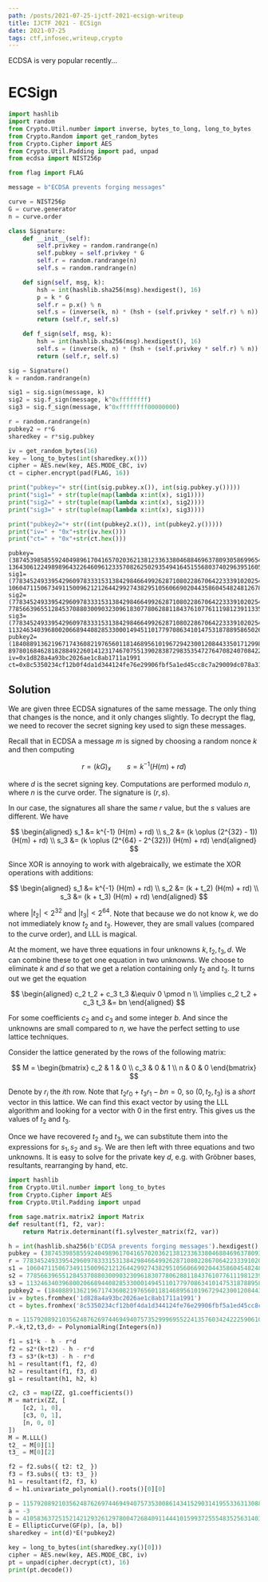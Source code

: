 ```yaml
---
path: /posts/2021-07-25-ijctf-2021-ecsign-writeup
title: IJCTF 2021 - ECSign
date: 2021-07-25
tags: ctf,infosec,writeup,crypto
---
```


ECDSA is very popular recently...

# ECSign

```py
import hashlib
import random
from Crypto.Util.number import inverse, bytes_to_long, long_to_bytes
from Crypto.Random import get_random_bytes
from Crypto.Cipher import AES
from Crypto.Util.Padding import pad, unpad
from ecdsa import NIST256p

from flag import FLAG

message = b"ECDSA prevents forging messages"

curve = NIST256p
G = curve.generator
n = curve.order

class Signature:
    def __init__(self):
        self.privkey = random.randrange(n)
        self.pubkey = self.privkey * G
        self.r = random.randrange(n)
        self.s = random.randrange(n)

    def sign(self, msg, k):
        hsh = int(hashlib.sha256(msg).hexdigest(), 16)
        p = k * G
        self.r = p.x() % n
        self.s = (inverse(k, n) * (hsh + (self.privkey * self.r) % n)) % n
        return (self.r, self.s)

    def f_sign(self, msg, k):
        hsh = int(hashlib.sha256(msg).hexdigest(), 16)
        self.s = (inverse(k, n) * (hsh + (self.privkey * self.r) % n)) % n
        return (self.r, self.s)

sig = Signature()
k = random.randrange(n)

sig1 = sig.sign(message, k)
sig2 = sig.f_sign(message, k^0xffffffff)
sig3 = sig.f_sign(message, k^0xffffffff00000000)

r = random.randrange(n)
pubkey2 = r*G
sharedkey = r*sig.pubkey

iv = get_random_bytes(16)
key = long_to_bytes(int(sharedkey.x()))
cipher = AES.new(key, AES.MODE_CBC, iv)
ct = cipher.encrypt(pad(FLAG, 16))

print("pubkey="+ str((int(sig.pubkey.x()), int(sig.pubkey.y()))))
print("sig1=" + str(tuple(map(lambda x:int(x), sig1))))
print("sig2=" + str(tuple(map(lambda x:int(x), sig2))))
print("sig3=" + str(tuple(map(lambda x:int(x), sig3))))

print("pubkey2="+ str((int(pubkey2.x()), int(pubkey2.y()))))
print("iv=" + "0x"+str(iv.hex()))
print("ct=" + "0x"+str(ct.hex()))
```

```
pubkey=(38745398585592404989617041657020362138123363380468846963780930586996547144750, 13643061224989896432264609612335708262502935494164515568037402963951605264829)
sig1=(77834524933954296097833315313842984664992628710802286706422333910202549804044, 106047115067349115009621212644299274382951056066902044358604548248126784117113)
sig2=(77834524933954296097833315313842984664992628710802286706422333910202549804044, 77856639655128453708803009032309618307780628811843761077611198123911335033581)
sig3=(77834524933954296097833315313842984664992628710802286706422333910202549804044, 113246340396800206689440828533000149451101779708634101475318788958650261939751)
pubkey2=(18408891362196717436082197656011814689561019672942300120844335017129989755383, 89780168462818288492260141231746707551390283872983535472764708240708422195758)
iv=0x1d828a4a93bc2026ae1c8ab1711a1991
ct=0x8c5350234cf12b0f4da1d344124fe76e29906fbf5a1ed45cc8c7a29009dc078a31a6150b8ec5be75e1f7cef7665f634b
```

## Solution

We are given three ECDSA signatures of the same message. The only thing that changes is the nonce, and it only changes slightly. To decrypt the flag, we need to recover the secret signing key used to sign these messages.

Recall that in ECDSA a message $m$ is signed by choosing a random nonce $k$ and then computing

$$
r = (kG)_x \qquad s = k^{-1}(H(m) + rd)
$$

where $d$ is the secret signing key. Computations are performed modulo $n$, where $n$ is the curve order. The signature is $(r, s)$.

In our case, the signatures all share the same $r$ value, but the $s$ values are different. We have

$$
\begin{aligned}
    s_1 &= k^{-1} (H(m) + rd) \\
    s_2 &= (k \oplus (2^{32} - 1)) (H(m) + rd) \\
    s_3 &= (k \oplus (2^{64} - 2^{32})) (H(m) + rd)
\end{aligned}
$$

Since XOR is annoying to work with algebraically, we estimate the XOR operations with additions:

$$
\begin{aligned}
    s_1 &= k^{-1} (H(m) + rd) \\
    s_2 &= (k + t_2) (H(m) + rd) \\
    s_3 &= (k + t_3) (H(m) + rd)
\end{aligned}
$$

where $|t_2| < 2^{32}$ and $|t_3| < 2^{64}$. Note that because we do not know $k$, we do not immediately know $t_2$ and $t_3$. However, they are small values (compared to the curve order), and LLL is magical.

At the moment, we have three equations in four unknowns $k, t_2, t_3, d$. We can combine these to get one equation in two unknowns. We choose to eliminate $k$ and $d$ so that we get a relation containing only $t_2$ and $t_3$. It turns out we get the equation

$$
\begin{aligned}
    c_2 t_2 + c_3 t_3 &\equiv 0 \pmod n \\
    \implies c_2 t_2 + c_3 t_3 &= bn
\end{aligned}
$$

For some coefficients $c_2$ and $c_3$ and some integer $b$. And since the unknowns are small compared to $n$, we have the perfect setting to use lattice techniques.

Consider the lattice generated by the rows of the following matrix:

$$
M =
\begin{bmatrix}
    c_2 & 1 & 0 \\
    c_3 & 0 & 1 \\
    n & 0 & 0
\end{bmatrix}
$$

Denote by $r_i$ the $i$th row. Note that $t_2 r_0 + t_3 r_1 - bn = 0$, so $(0, t_2, t_3)$ is a _short_ vector in this lattice. We can find this exact vector by using the LLL algorithm and looking for a vector with $0$ in the first entry. This gives us the values of $t_2$ and $t_3$.

Once we have recovered $t_2$ and $t_3$, we can substitute them into the expressions for $s_1, s_2$ and $s_3$. We are then left with three equations and two unknowns. It is easy to solve for the private key $d$, e.g. with Gröbner bases, resultants, rearranging by hand, etc.

```py
import hashlib
from Crypto.Util.number import long_to_bytes
from Crypto.Cipher import AES
from Crypto.Util.Padding import unpad

from sage.matrix.matrix2 import Matrix
def resultant(f1, f2, var):
    return Matrix.determinant(f1.sylvester_matrix(f2, var))

h = int(hashlib.sha256(b'ECDSA prevents forging messages').hexdigest(), 16)
pubkey = (38745398585592404989617041657020362138123363380468846963780930586996547144750, 13643061224989896432264609612335708262502935494164515568037402963951605264829)
r = 77834524933954296097833315313842984664992628710802286706422333910202549804044
s1 = 106047115067349115009621212644299274382951056066902044358604548248126784117113
s2 = 77856639655128453708803009032309618307780628811843761077611198123911335033581
s3 = 113246340396800206689440828533000149451101779708634101475318788958650261939751
pubkey2 = (18408891362196717436082197656011814689561019672942300120844335017129989755383, 89780168462818288492260141231746707551390283872983535472764708240708422195758)
iv = bytes.fromhex('1d828a4a93bc2026ae1c8ab1711a1991')
ct = bytes.fromhex('8c5350234cf12b0f4da1d344124fe76e29906fbf5a1ed45cc8c7a29009dc078a31a6150b8ec5be75e1f7cef7665f634b')

n = 115792089210356248762697446949407573529996955224135760342422259061068512044369
P.<k,t2,t3,d> = PolynomialRing(Integers(n))

f1 = s1*k - h - r*d
f2 = s2*(k+t2) - h - r*d
f3 = s3*(k+t3) - h - r*d
h1 = resultant(f1, f2, d)
h2 = resultant(f1, f3, d)
g1 = resultant(h1, h2, k)

c2, c3 = map(ZZ, g1.coefficients())
M = matrix(ZZ, [
    [c2, 1, 0],
    [c3, 0, 1],
    [n, 0, 0]
])
M = M.LLL()
t2_ = M[0][1]
t3_ = M[0][2]

f2 = f2.subs({ t2: t2_ })
f3 = f3.subs({ t3: t3_ })
h1 = resultant(f2, f3, k)
d = h1.univariate_polynomial().roots()[0][0]

p = 115792089210356248762697446949407573530086143415290314195533631308867097853951
a = -3
b = 41058363725152142129326129780047268409114441015993725554835256314039467401291
E = EllipticCurve(GF(p), [a, b])
sharedkey = int(d)*E(*pubkey2)

key = long_to_bytes(int(sharedkey.xy()[0]))
cipher = AES.new(key, AES.MODE_CBC, iv)
pt = unpad(cipher.decrypt(ct), 16)
print(pt.decode())
```
